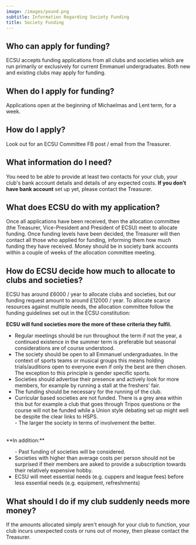 ```yaml
---
image: /images/pound.png
subtitle: Information Regarding Society Funding
title: Society Funding
---
```


## Who can apply for funding?

ECSU accepts funding applications from all clubs and societies which are run primarily
									or exclusively for current Emmanuel undergraduates. Both new and existing clubs may apply for funding.
								

## When do I apply for funding?

Applications open at the beginning of Michaelmas and Lent term, for a week.

## How do I apply?

Look out for an ECSU Committee FB post / email from the Treasurer.

## What information do I need?

You need to be able to provide at least two contacts for your club,
									your club's bank account details and details of any expected costs.
									**If you don’t have bank account** set up yet, please contact the Treasurer.
								

## What does ECSU do with my application?

Once all applications have been received, then the allocation committee
									(the Treasurer, Vice-President and President of ECSU) meet to allocate funding.
									Once funding levels have been decided, the Treasurer will then contact all those who applied for funding,
									informing them how much funding they have received.
									Money should be in society bank accounts within a couple of weeks of the allocation committee meeting.
								

## How do ECSU decide how much to allocate to clubs and societies?

ECSU has around £6000 / year to allocate clubs and societies,
									but our funding request amount to around £12000 / year.
									To allocate scarce resources against multiple needs,
									the allocation committee follow the funding guidelines set out in the ECSU constitution:
								

> 
**ECSU will fund societies more the more of these criteria they fulfil.**
<ul>
<li>Regular meetings should be run throughout the term if not the year, a
										  continued existence in the summer term is preferable but seasonal
											considerations are of course understood.
									</li>
<li>The society should be open to all Emmanuel undergraduates. In the context
											of sports teams or musical groups this means holding trials/auditions open to
											everyone even if only the best are then chosen. The exception to this principle
											is gender specific sports.
									</li>
<li>Societies should advertise their presence and actively look for more
											members, for example by running a stall at the freshers’ fair.
									</li>
<li>The funding should be necessary for the running of the club.
									</li>
<li>Curricular based societies are not funded. There is a grey area within this but
											for example a club that goes through Tripos questions or
											the course will not be funded while a Union style
											debating set up might well be despite the clear links to HSPS.
									</li>
- The larger the society in terms of involvement the better.
</ul>
<br/>
**In addition:**
<ul>
- Past funding of societies will be considered.
<li>Societies with higher than average costs per person should not be surprised if
											their members are asked to provide a subscription towards their relatively
											expensive hobby.
									</li>
<li>ECSU will meet essential needs (e.g. cuppers and league fees) before less
											essential needs (e.g. equipment, refreshments)
									</li>
</ul>


## What should I do if my club suddenly needs more money?

If the amounts allocated simply aren't enough for your club to function,
									 your club incurs unexpected costs or runs out of money,
									 then please contact the Treasurer.